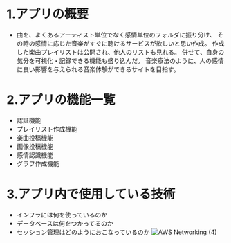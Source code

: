 # 1.アプリの概要
- 曲を、よくあるアーティスト単位でなく感情単位のフォルダに振り分け、
その時の感情に応じた音楽がすぐに聴けるサービスが欲しいと思い作成。
作成した楽曲プレイリストは公開され、他人のリストも見れる。
併せて、自身の気分を可視化・記録できる機能も盛り込んだ。
音楽療法のように、人の感情に良い影響を与えられる音楽体験ができるサイトを目指す。
# 2.アプリの機能一覧
- 認証機能
- プレイリスト作成機能
- 楽曲投稿機能
- 画像投稿機能
- 感情認識機能
- グラフ作成機能
# 3.アプリ内で使用している技術
- インフラには何を使っているのか
- データベースは何をつかってるのか
- セッション管理はどのようにおこなっているのか
![AWS Networking (4)](https://user-images.githubusercontent.com/59190800/78736590-7b567c00-7988-11ea-928d-3462a1fdf7c2.png)
